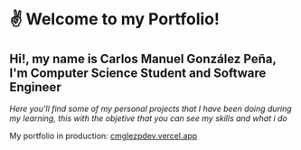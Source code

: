 # ✌ Welcome to my Portfolio!

## Hi!, my name is Carlos Manuel González Peña, I'm Computer Science Student and Software Engineer

_Here you'll find some of my personal projects that I have been doing during my learning, this with the objetive that you can see my skills and what i do_

My portfolio in production: [cmglezpdev.vercel.app](cmglezpdev.vercel.app)